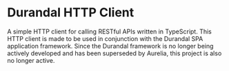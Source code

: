 # Durandal HTTP Client

A simple HTTP client for calling RESTful APIs written in TypeScript. This HTTP client is made to be used in conjunction with the Durandal SPA application framework. Since the Durandal framework is no longer being actively developed and has been superseded by Aurelia, this project is also no longer active.
